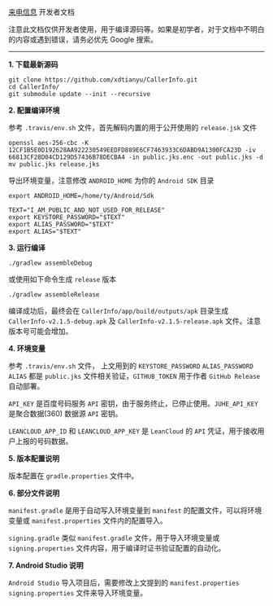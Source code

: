 [来电信息](https://github.com/xdtianyu/CallerInfo) 开发者文档

注意此文档仅供开发者使用，用于编译源码等。如果是初学者，对于文档中不明白的内容或遇到错误，请务必优先 Google 搜索。

----------------

**1\. 下载最新源码**

```
git clone https://github.com/xdtianyu/CallerInfo.git
cd CallerInfo/
git submodule update --init --recursive
```

**2\. 配置编译环境**

参考 `.travis/env.sh` 文件，首先解码内置的用于公开使用的 `release.jsk` 文件

```
openssl aes-256-cbc -K 12CF1B5E0D192628AA922230549EEDFD889E6CF7463933C6DABD9A1300FCA23D -iv 66813CF28D04CD129D57436B78DECBA4 -in public.jks.enc -out public.jks -d
mv public.jks release.jks
```

导出环境变量，注意修改 `ANDROID_HOME` 为你的 `Android SDK` 目录

```
export ANDROID_HOME=/home/ty/Android/Sdk

TEXT="I_AM_PUBLIC_AND_NOT_USED_FOR_RELEASE"
export KEYSTORE_PASSWORD="$TEXT"
export ALIAS_PASSWORD="$TEXT"
export ALIAS="$TEXT"
```

**3\. 运行编译**

```
./gradlew assembleDebug
```

或使用如下命令生成 `release` 版本

```
./gradlew assembleRelease
```

编译成功后，最终会在 `CallerInfo/app/build/outputs/apk` 目录生成 `CallerInfo-v2.1.5-debug.apk` 及 `CallerInfo-v2.1.5-release.apk` 文件。注意版本号可能会增加。


**4\. 环境变量**

参考 `.travis/env.sh` 文件， 上文用到的 `KEYSTORE_PASSWORD` `ALIAS_PASSWORD` `ALIAS` 都是 `public.jks` 文件相关验证，`GITHUB_TOKEN` 用于作者 `GitHub Release` 自动部署。

`API_KEY` 是百度号码服务 `API` 密钥，由于服务终止，已停止使用。`JUHE_API_KEY` 是聚合数据(360) 数据源 `API` 密钥。 

`LEANCLOUD_APP_ID` 和 `LEANCLOUD_APP_KEY` 是 `LeanCloud` 的 `API` 凭证，用于接收用户上报的号码数据。

**5\. 版本配置说明**

版本配置在 `gradle.properties` 文件中。

**6\. 部分文件说明**

`manifest.gradle` 是用于自动写入环境变量到 `manifest` 的配置文件，可以将环境变量或 `manifest.properties` 文件内的配置导入。

`signing.gradle` 类似 `manifest.gradle` 文件，用于导入环境变量或 `signing.properties` 文件内容，用于编译时证书验证配置的自动化。

**7\. Android Studio 说明**

`Android Studio` 导入项目后，需要修改上文提到的 `manifest.properties` `signing.properties` 文件来导入环境变量。


